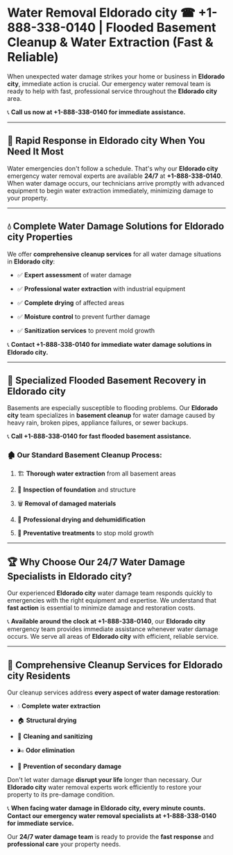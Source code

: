 # Water Removal Eldorado city ☎ +1-888-338-0140 | Flooded Basement Cleanup & Water Extraction (Fast & Reliable)

When unexpected water damage strikes your home or business in **Eldorado city**, immediate action is crucial. Our emergency water removal team is ready to help with fast, professional service throughout the **Eldorado city** area. 

📞 **Call us now at +1-888-338-0140 for immediate assistance.**
---
## 🚀 Rapid Response in Eldorado city When You Need It Most
Water emergencies don't follow a schedule. That's why our **Eldorado city** emergency water removal experts are available **24/7** at **+1-888-338-0140**. When water damage occurs, our technicians arrive promptly with advanced equipment to begin water extraction immediately, minimizing damage to your property.
---
## 💧 Complete Water Damage Solutions for Eldorado city Properties
We offer **comprehensive cleanup services** for all water damage situations in **Eldorado city**:
- ✅ **Expert assessment** of water damage  
- ✅ **Professional water extraction** with industrial equipment  
- ✅ **Complete drying** of affected areas  
- ✅ **Moisture control** to prevent further damage  
- ✅ **Sanitization services** to prevent mold growth  
📞 **Contact +1-888-338-0140 for immediate water damage solutions in Eldorado city.**
---
## 🌊 Specialized Flooded Basement Recovery in Eldorado city
Basements are especially susceptible to flooding problems. Our **Eldorado city** team specializes in **basement cleanup** for water damage caused by heavy rain, broken pipes, appliance failures, or sewer backups. 
📞 **Call +1-888-338-0140 for fast flooded basement assistance.**
### 🏚️ Our Standard Basement Cleanup Process:
1. 🏗️ **Thorough water extraction** from all basement areas  
2. 🔎 **Inspection of foundation** and structure  
3. 🗑️ **Removal of damaged materials**  
4. 💨 **Professional drying and dehumidification**  
5. 🚫 **Preventative treatments** to stop mold growth  
---
## 🏆 Why Choose Our 24/7 Water Damage Specialists in Eldorado city?
Our experienced **Eldorado city** water damage team responds quickly to emergencies with the right equipment and expertise. We understand that **fast action** is essential to minimize damage and restoration costs.
📞 **Available around the clock at +1-888-338-0140**, our **Eldorado city** emergency team provides immediate assistance whenever water damage occurs. We serve all areas of **Eldorado city** with efficient, reliable service.
---
## 🧹 Comprehensive Cleanup Services for Eldorado city Residents
Our cleanup services address **every aspect of water damage restoration**:
- 💧 **Complete water extraction**  
- 🏠 **Structural drying**  
- 🧼 **Cleaning and sanitizing**  
- 🌬️ **Odor elimination**  
- 🚫 **Prevention of secondary damage**  
Don't let water damage **disrupt your life** longer than necessary. Our **Eldorado city** water removal experts work efficiently to restore your property to its pre-damage condition.
📞 **When facing water damage in Eldorado city, every minute counts. Contact our emergency water removal specialists at +1-888-338-0140 for immediate service.**
Our **24/7 water damage team** is ready to provide the **fast response** and **professional care** your property needs.
